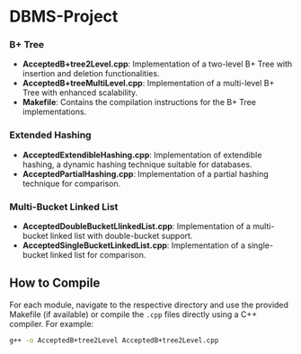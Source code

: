 ﻿# DBMS-Project

### B+ Tree

- **AcceptedB+tree2Level.cpp**: Implementation of a two-level B+ Tree with insertion and deletion functionalities.
- **AcceptedB+treeMultiLevel.cpp**: Implementation of a multi-level B+ Tree with enhanced scalability.
- **Makefile**: Contains the compilation instructions for the B+ Tree implementations.

### Extended Hashing

- **AcceptedExtendibleHashing.cpp**: Implementation of extendible hashing, a dynamic hashing technique suitable for databases.
- **AcceptedPartialHashing.cpp**: Implementation of a partial hashing technique for comparison.

### Multi-Bucket Linked List

- **AcceptedDoubleBucketLlinkedList.cpp**: Implementation of a multi-bucket linked list with double-bucket support.
- **AcceptedSingleBucketLinkedList.cpp**: Implementation of a single-bucket linked list for comparison.

## How to Compile

For each module, navigate to the respective directory and use the provided Makefile (if available) or compile the `.cpp` files directly using a C++ compiler. For example:

```bash
g++ -o AcceptedB+tree2Level AcceptedB+tree2Level.cpp
```
